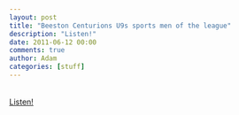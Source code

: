 ```yaml
---
layout: post
title: "Beeston Centurions U9s sports men of the league"
description: "Listen!"
date: 2011-06-12 00:00
comments: true
author: Adam
categories: [stuff]
---
```


<div class='p_embed p_image_embed'>
<img alt="Media_httpaudioboofmb_tject" height="1" src="http://getfile3.posterous.com/getfile/files.posterous.com/adambird/ghBhsiaDuqrIusxlHqqorabzjmeIjjymazvHseDFqvytoduwrafFDwEfqDvG/media_httpaudioboofmb_tjeCt.jpg.scaled500.jpg" width="1" />
</div>
<br /><object type="application/x-shockwave-flash" height="129" width="400"><param name="movie" value="http://boos.audioboo.fm/swf/fullsize_player.swf" /><param name="scale" value="noscale" /><param name="salign" value="lt" /><param name="bgColor" value="#FFFFFF" /><param name="allowScriptAccess" value="always" /><param name="wmode" value="window" /><param name="FlashVars" value="mp3Time=03.51pm+12+Jun+2011&amp;rootID=boo_embed_383593&amp;mp3=http%3A%2F%2Faudioboo.fm%2Fboos%2F383593-beeston-centurions-u9s-sports-men-of-the-league.mp3%3Fsource%3Dembed&amp;mp3Author=adambird&amp;mp3LinkURL=http%3A%2F%2Faudioboo.fm%2Fboos%2F383593-beeston-centurions-u9s-sports-men-of-the-league&amp;mp3Title=Beeston+Centurions+U9s+sports+men+of+the+league" /><a href="http://audioboo.fm/boos/383593-beeston-centurions-u9s-sports-men-of-the-league.mp3?source=embed">Listen!</a></object>